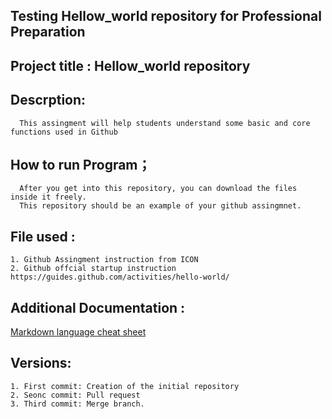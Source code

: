 
## Testing Hellow_world repository for Professional Preparation

## Project title : Hellow_world repository

## Descrption: 
      
      This assingment will help students understand some basic and core functions used in Github
 
## How to run Program；
      
      After you get into this repository, you can download the files inside it freely.
      This repository should be an example of your github assingmnet.
## File used :
    1. Github Assingment instruction from ICON
    2. Github offcial startup instruction https://guides.github.com/activities/hello-world/

## Additional Documentation :
   [Markdown language cheat sheet](https://www.markdownguide.org/cheat-sheet/)

## Versions:
    1. First commit: Creation of the initial repository
    2. Seonc commit: Pull request
    3. Third commit: Merge branch.
